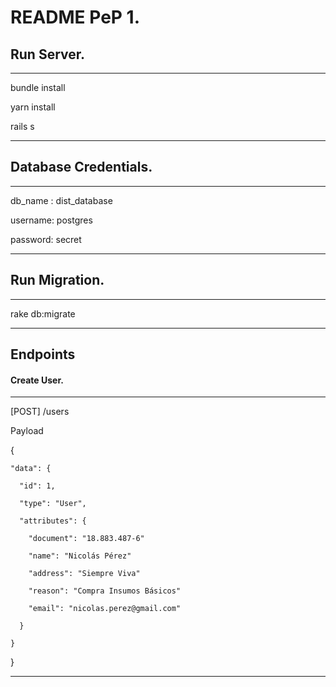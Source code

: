 # README PeP 1.

## Run Server.

---

bundle install

yarn install

rails s

---

## Database Credentials.

---

db_name : dist_database

username: postgres

password: secret

---

## Run Migration.

---

rake db:migrate

---

## Endpoints

#### Create User.

---

  [POST] /users

  Payload

  {
    
    "data": {
      
      "id": 1,
      
      "type": "User",
      
      "attributes": {
        
        "document": "18.883.487-6"
        
        "name": "Nicolás Pérez"
        
        "address": "Siempre Viva"
        
        "reason": "Compra Insumos Básicos"
        
        "email": "nicolas.perez@gmail.com"
        
      }
      
    }
    
  }
  

---
